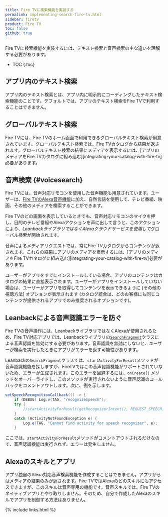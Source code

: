 ```yaml
---
title: Fire TVに検索機能を実装する
permalink: implementing-search-fire-tv.html
sidebar: firetv
product: Fire TV
toc: false
github: true
---
```


Fire TVに検索機能を実装するには、テキスト検索と音声検索の主な違いを理解する必要があります。

* TOC
{:toc}

## アプリ内のテキスト検索

アプリ内のテキスト検索とは、アプリ内に明示的にコーディングしたテキスト検索機能のことです。デフォルトでは、アプリのテキスト検索をFire TVで利用することはできません。

## グローバルテキスト検索

Fire TVには、Fire TVのホーム画面で利用できるグローバルテキスト検索が用意されています。グローバルテキスト検索では、Fire TVカタログから結果が返されます。グローバルテキスト検索の結果にメディアを表示するには、[アプリのメディアをFire TVカタログに組み込む][integrating-your-catalog-with-fire-tv]必要があります。

## 音声検索 {#voicesearch}

Fire TVには、音声対応リモコンを使用した音声機能も用意されています。ユーザーは、[Fire TVのAlexa音声機能](https://www.amazon.com/gp/help/customer/display.html?nodeId=201859020)に加え、自然言語を使用して、テレビ番組、映画、その他のメディアを検索することができます。

Fire TVのどの画面を表示しているときでも、音声対応リモコンのマイクを押し、目的のテレビ番組やAlexaアクションを声に出して言うと、このアクションにより、*LeanbackライブラリではなくAlexaクラウドサービスを使用して*グローバル検索が開始されます。

音声によるメディアリクエストでは、常にFire TVカタログからコンテンツが返されます。これらの結果にアプリのメディアを表示するには、[アプリのメディアをFire TVカタログに組み込む][integrating-your-catalog-with-fire-tv]必要があります。

ユーザーがアプリをすでにインストールしている場合、アプリのコンテンツはカタログの結果に直接表示されます。ユーザーがアプリをインストールしていない場合は、ユーザーがアプリを取得してコンテンツを表示できるように [その他の視聴方法] オプションが表示されます (カタログ統合は、どのお客様にも同じコンテンツが提供されるアプリでのみ推奨されるオプションです)。

## Leanbackによる音声認識エラーを防ぐ

Fire TVの音声操作には、LeanbackライブラリではなくAlexaが使用されるため、Fire TV対応アプリでは、Leanbackライブラリの[`SearchFragment`]((http://developer.android.com/reference/android/support/v17/leanback/app/SearchFragment.html))クラスによる音声認識を無効にする必要があります。音声認識を無効にしないと、ユーザーが検索を実行したときにアプリがエラーを返す可能性があります。

Leanbackの`SearchFragment`クラスでは、`startActivityForResult`メソッドが音声認識機能を探しますが、FireTVではこの音声認識機能がサポートされていないため、エラーが生成されます。このエラーを回避するには、`onCreate()` メソッドをオーバーライドし、このメソッドが実行されないように音声認識のコールバックをコメントアウトします。次に、例を示します。

```java
setSpeechRecognitionCallback(() -> {
    if (DEBUG) Log.v(TAG, "recognizeSpeech");
    try {
        //startActivityForResult(getRecognizerIntent(), REQUEST_SPEECH);
    }
    catch (ActivityNotFoundException e) {
        Log.e(TAG, "Cannot find activity for speech recognizer", e);
    }
```

ここでは、`startActivityForResult`メソッドがコメントアウトされるだけなので、音声認識機能は実行されず、エラーは発生しません。

## Alexaのスキルとアプリ

アプリ独自のAlexa対応音声検索機能を作成することはできません。アプリからはメディアの結果のみが返されます。Fire TVではAlexaのどのスキルにもアクセスできますが、このスキルは音声専用の機能です。音声スキルでは、Fire TVのネイティブアプリとやり取りしません。そのため、自分で作成したAlexaのスキルでアプリを制御する方法はありません。

{% include links.html %}
